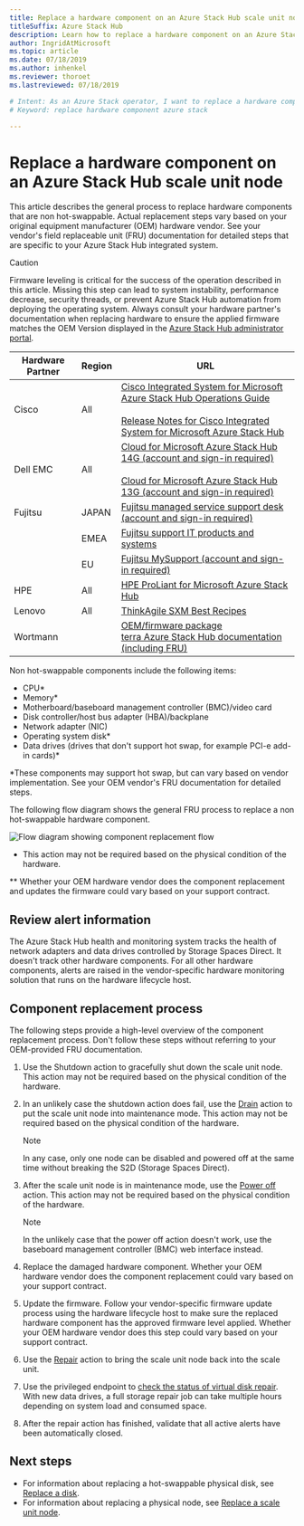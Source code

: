 ```yaml
---
title: Replace a hardware component on an Azure Stack Hub scale unit node
titleSuffix: Azure Stack Hub
description: Learn how to replace a hardware component on an Azure Stack Hub integrated system.
author: IngridAtMicrosoft
ms.topic: article
ms.date: 07/18/2019
ms.author: inhenkel
ms.reviewer: thoroet 
ms.lastreviewed: 07/18/2019

# Intent: As an Azure Stack operator, I want to replace a hardware component in Azure Stack.
# Keyword: replace hardware component azure stack

---
```



# Replace a hardware component on an Azure Stack Hub scale unit node

This article describes the general process to replace hardware components that are non hot-swappable. Actual replacement steps vary based on your original equipment manufacturer (OEM) hardware vendor. See your vendor's field replaceable unit (FRU) documentation for detailed steps that are specific to your Azure Stack Hub integrated system.

> [!CAUTION]  
> Firmware leveling is critical for the success of the operation described in this article. Missing this step can lead to system instability, performance decrease, security threads, or prevent Azure Stack Hub automation from deploying the operating system. Always consult your hardware partner's documentation when replacing hardware to ensure the applied firmware matches the OEM Version displayed in the [Azure Stack Hub administrator portal](azure-stack-updates.md).

| Hardware Partner | Region | URL |
|------------------|--------|-------------------------------------------------------------------------------------------------------------------------------------------------------------------------------------------------------------------------------------------------------------------------------------------------------------------------------------------|
| Cisco | All | [Cisco Integrated System for Microsoft Azure Stack Hub Operations Guide](https://www.cisco.com/c/en/us/td/docs/unified_computing/ucs/azure-stack/b_Azure_Stack_Operations_Guide_4-0/b_Azure_Stack_Operations_Guide_4-0_chapter_00.html#concept_wks_t1q_wbb)<br><br>[Release Notes for Cisco Integrated System for Microsoft Azure Stack Hub](https://www.cisco.com/c/en/us/support/servers-unified-computing/ucs-c-series-rack-mount-ucs-managed-server-software/products-release-notes-list.html) |
| Dell EMC | All | [Cloud for Microsoft Azure Stack Hub 14G (account and sign-in required)](https://support.emc.com/downloads/44615_Cloud-for-Microsoft-Azure-Stack-14G)<br><br>[Cloud for Microsoft Azure Stack Hub 13G (account and sign-in required)](https://support.emc.com/downloads/42238_Cloud-for-Microsoft-Azure-Stack-13G) |
| Fujitsu | JAPAN | [Fujitsu managed service support desk (account and sign-in required)](https://eservice.fujitsu.com/supportdesk-web/) |
|  | EMEA | [Fujitsu support IT products and systems](https://support.ts.fujitsu.com/IndexContact.asp?lng=COM&ln=no&LC=del) |
|  | EU | [Fujitsu MySupport (account and sign-in required)](https://support.ts.fujitsu.com/IndexMySupport.asp) |
| HPE | All | [HPE ProLiant for Microsoft Azure Stack Hub](http://www.hpe.com/info/MASupdates) |
| Lenovo | All | [ThinkAgile SXM Best Recipes](https://datacentersupport.lenovo.com/us/en/solutions/ht505122)
| Wortmann |  | [OEM/firmware package](https://aka.ms/AA6z600)<br>[terra Azure Stack Hub documentation (including FRU)](https://aka.ms/aa6zktc)

Non hot-swappable components include the following items:

- CPU*
- Memory*
- Motherboard/baseboard management controller (BMC)/video card
- Disk controller/host bus adapter (HBA)/backplane
- Network adapter (NIC)
- Operating system disk*
- Data drives (drives that don't support hot swap, for example PCI-e add-in cards)*

*These components may support hot swap, but can vary based on vendor implementation. See your OEM vendor's FRU documentation for detailed steps.

The following flow diagram shows the general FRU process to replace a non hot-swappable hardware component.

![Flow diagram showing component replacement flow](media/azure-stack-replace-component/replacecomponentflow.PNG)

* This action may not be required based on the physical condition of the hardware.

** Whether your OEM hardware vendor does the component replacement and updates the firmware could vary based on your support contract.

## Review alert information

The Azure Stack Hub health and monitoring system tracks the health of network adapters and data drives controlled by Storage Spaces Direct. It doesn't track other hardware components. For all other hardware components, alerts are raised in the vendor-specific hardware monitoring solution that runs on the hardware lifecycle host.  

## Component replacement process

The following steps provide a high-level overview of the component replacement process. Don't follow these steps without referring to your OEM-provided FRU documentation.

1. Use the Shutdown action to gracefully shut down the scale unit node. This action may not be required based on the physical condition of the hardware.

2. In an unlikely case the shutdown action does fail, use the [Drain](azure-stack-node-actions.md#drain) action to put the scale unit node into maintenance mode. This action may not be required based on the physical condition of the hardware.

   > [!NOTE]  
   > In any case, only one node can be disabled and powered off at the same time without breaking the S2D (Storage Spaces Direct).

3. After the scale unit node is in maintenance mode, use the [Power off](azure-stack-node-actions.md#scale-unit-node-actions) action. This action may not be required based on the physical condition of the hardware.

   > [!NOTE]  
   > In the unlikely case that the power off action doesn't work, use the baseboard management controller (BMC) web interface instead.

4. Replace the damaged hardware component. Whether your OEM hardware vendor does the component replacement could vary based on your support contract.  
5. Update the firmware. Follow your vendor-specific firmware update process using the hardware lifecycle host to make sure the replaced hardware component has the approved firmware level applied. Whether your OEM hardware vendor does this step could vary based on your support contract.  
6. Use the [Repair](azure-stack-node-actions.md#scale-unit-node-actions) action to bring the scale unit node back into the scale unit.
7. Use the privileged endpoint to [check the status of virtual disk repair](azure-stack-replace-disk.md#check-the-status-of-virtual-disk-repair-using-the-privileged-endpoint). With new data drives, a full storage repair job can take multiple hours depending on system load and consumed space.
8. After the repair action has finished, validate that all active alerts have been automatically closed.

## Next steps

- For information about replacing a hot-swappable physical disk, see [Replace a disk](azure-stack-replace-disk.md).
- For information about replacing a physical node, see [Replace a scale unit node](azure-stack-replace-node.md).
